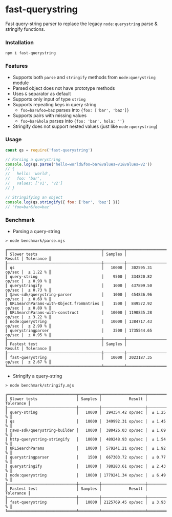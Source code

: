 # fast-querystring

Fast query-string parser to replace the legacy `node:querystring` parse & stringify functions.

### Installation

```
npm i fast-querystring
```

### Features

- Supports both `parse` and `stringify` methods from `node:querystring` module
- Parsed object does not have prototype methods
- Uses `&` separator as default
- Supports only input of type `string`
- Supports repeating keys in query string
  - `foo=bar&foo=baz` parses into `{foo: ['bar', 'baz']}`
- Supports pairs with missing values
  - `foo=bar&hola` parses into `{foo: 'bar', hola: ''}`
- Stringify does not support nested values (just like `node:querystring`)

### Usage

```javascript
const qs = require('fast-querystring')

// Parsing a querystring
console.log(qs.parse('hello=world&foo=bar&values=v1&values=v2'))
// {
//   hello: 'world',
//   foo: 'bar',
//   values: ['v1', 'v2']
// }

// Stringifying an object
console.log(qs.stringify({ foo: ['bar', 'baz'] }))
// 'foo=bar&foo=baz'
```

### Benchmark

- Parsing a query-string

```
> node benchmark/parse.mjs

╔═════════════════════════════════════════╤═════════╤═══════════════════╤═══════════╗
║ Slower tests                            │ Samples │            Result │ Tolerance ║
╟─────────────────────────────────────────┼─────────┼───────────────────┼───────────╢
║ qs                                      │   10000 │  302595.31 op/sec │  ± 1.22 % ║
║ query-string                            │    9500 │  334820.82 op/sec │  ± 0.99 % ║
║ querystringify                          │    1000 │  437899.50 op/sec │  ± 0.73 % ║
║ @aws-sdk/querystring-parser             │    1000 │  454836.96 op/sec │  ± 0.69 % ║
║ URLSearchParams-with-Object.fromEntries │    1500 │  849572.92 op/sec │  ± 0.89 % ║
║ URLSearchParams-with-construct          │   10000 │ 1190835.28 op/sec │  ± 3.22 % ║
║ node:querystring                        │   10000 │ 1384717.43 op/sec │  ± 2.99 % ║
║ querystringparser                       │    3500 │ 1735544.65 op/sec │  ± 0.95 % ║
╟─────────────────────────────────────────┼─────────┼───────────────────┼───────────╢
║ Fastest test                            │ Samples │            Result │ Tolerance ║
╟─────────────────────────────────────────┼─────────┼───────────────────┼───────────╢
║ fast-querystring                        │   10000 │ 2023187.35 op/sec │  ± 2.67 % ║
╚═════════════════════════════════════════╧═════════╧═══════════════════╧═══════════╝
```

- Stringify a query-string

```
> node benchmark/stringify.mjs

╔══════════════════════════════╤═════════╤═══════════════════╤═══════════╗
║ Slower tests                 │ Samples │            Result │ Tolerance ║
╟──────────────────────────────┼─────────┼───────────────────┼───────────╢
║ query-string                 │   10000 │  294354.42 op/sec │  ± 1.25 % ║
║ qs                           │   10000 │  349992.31 op/sec │  ± 1.45 % ║
║ @aws-sdk/querystring-builder │   10000 │  380426.03 op/sec │  ± 1.69 % ║
║ http-querystring-stringify   │   10000 │  489248.93 op/sec │  ± 1.54 % ║
║ URLSearchParams              │   10000 │  579241.21 op/sec │  ± 1.92 % ║
║ querystringparser            │    1500 │  667303.72 op/sec │  ± 0.77 % ║
║ querystringify               │   10000 │  780283.61 op/sec │  ± 2.43 % ║
║ node:querystring             │   10000 │ 1779241.34 op/sec │  ± 6.49 % ║
╟──────────────────────────────┼─────────┼───────────────────┼───────────╢
║ Fastest test                 │ Samples │            Result │ Tolerance ║
╟──────────────────────────────┼─────────┼───────────────────┼───────────╢
║ fast-querystring             │   10000 │ 2125769.45 op/sec │  ± 3.93 % ║
╚══════════════════════════════╧═════════╧═══════════════════╧═══════════╝
```
